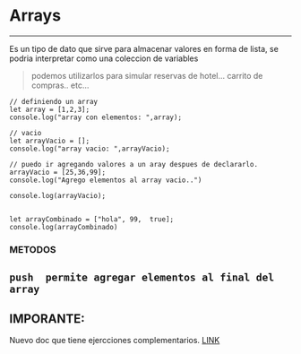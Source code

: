# Arrays 
---
Es un tipo de dato que sirve para almacenar valores en forma de lista, se podria interpretar como una coleccion de variables


> podemos utilizarlos para simular reservas de hotel... carrito de compras.. etc...

```
// definiendo un array
let array = [1,2,3];
console.log("array con elementos: ",array);

// vacio
let arrayVacio = [];
console.log("array vacio: ",arrayVacio);

// puedo ir agregando valores a un aray despues de declararlo.
arrayVacio = [25,36,99];
console.log("Agrego elementos al array vacio..")

console.log(arrayVacio);


let arrayCombinado = ["hola", 99,  true];
console.log(arrayCombinado)
```

### METODOS

 `push  permite agregar elementos al final del array`
---

## IMPORANTE: 
Nuevo doc que tiene ejercciones complementarios. [LINK](https://docs.google.com/presentation/d/1r6UxapWC83jqeEoGUmddldQrBoU18z-hndulCyUYJPk/edit#slide#61;id.g1db5d998d7b_0_0)